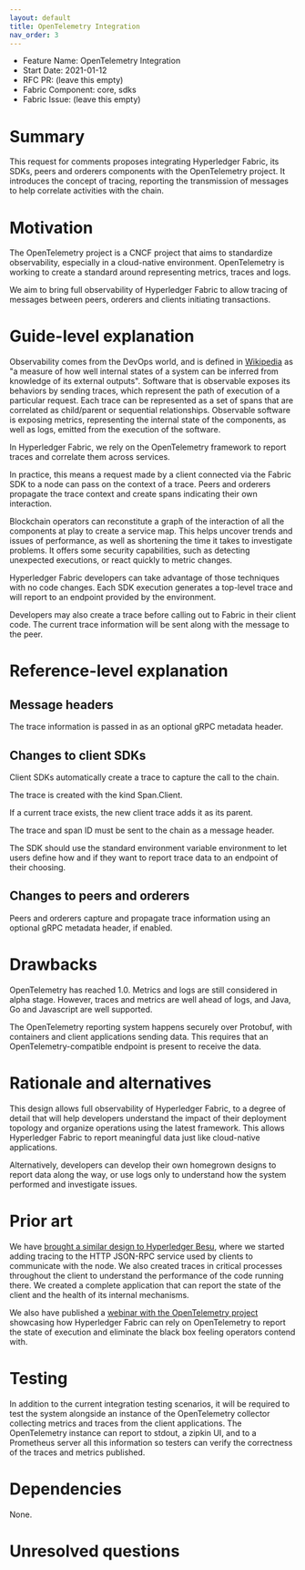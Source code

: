 ```yaml
---
layout: default
title: OpenTelemetry Integration
nav_order: 3
---
```


- Feature Name: OpenTelemetry Integration
- Start Date: 2021-01-12
- RFC PR: (leave this empty)
- Fabric Component: core, sdks
- Fabric Issue: (leave this empty)

# Summary
[summary]: #summary

This request for comments proposes integrating Hyperledger Fabric, its SDKs, peers and orderers components 
with the OpenTelemetry project.
It introduces the concept of tracing, reporting the transmission of messages to help correlate activities with the chain.

# Motivation
[motivation]: #motivation

The OpenTelemetry project is a CNCF project that aims to standardize observability, especially in a cloud-native environment.
OpenTelemetry is working to create a standard around representing metrics, traces and logs.

We aim to bring full observability of Hyperledger Fabric to allow tracing of messages between peers, orderers and clients initiating transactions.


# Guide-level explanation
[guide-level-explanation]: #guide-level-explanation

Observability comes from the DevOps world, and is defined in [Wikipedia](https://en.wikipedia.org/wiki/Observability) as "a measure of how well internal states of a system 
can be inferred from knowledge of its external outputs".
Software that is observable exposes its behaviors by sending traces, which represent the path of execution of a particular request.
Each trace can be represented as a set of spans that are correlated as child/parent or sequential relationships.
Observable software is exposing metrics, representing the internal state of the components, as well as logs, emitted from the execution of the software.

In Hyperledger Fabric, we rely on the OpenTelemetry framework to report traces and correlate them across services.

In practice, this means a request made by a client connected via the Fabric SDK to a node can pass on the context of a trace.
Peers and orderers propagate the trace context and create spans indicating their own interaction.

Blockchain operators can reconstitute a graph of the interaction of all the components at play to create a service map.
This helps uncover trends and issues of performance, as well as shortening the time it takes to investigate problems.
It offers some security capabilities, such as detecting unexpected executions, or react quickly to metric changes.

Hyperledger Fabric developers can take advantage of those techniques with no code changes.
Each SDK execution generates a top-level trace and will report to an endpoint provided by the environment.

Developers may also create a trace before calling out to Fabric in their client code.
The current trace information will be sent along with the message to the peer.

# Reference-level explanation
[reference-level-explanation]: #reference-level-explanation

## Message headers

The trace information is passed in as an optional gRPC metadata header.

## Changes to client SDKs

Client SDKs automatically create a trace to capture the call to the chain.

The trace is created with the kind Span.Client.

If a current trace exists, the new client trace adds it as its parent.

The trace and span ID must be sent to the chain as a message header.

The SDK should use the standard environment variable environment to let users define how and if they want to report
trace data to an endpoint of their choosing.

## Changes to peers and orderers

Peers and orderers capture and propagate trace information using an optional gRPC metadata header, if enabled.

# Drawbacks
[drawbacks]: #drawbacks

OpenTelemetry has reached 1.0. Metrics and logs are still considered in alpha stage.
However, traces and metrics are well ahead of logs, and Java, Go and Javascript are well supported.

The OpenTelemetry reporting system happens securely over Protobuf, with containers and client applications sending data.
This requires that an OpenTelemetry-compatible endpoint is present to receive the data.

# Rationale and alternatives
[alternatives]: #alternatives

This design allows full observability of Hyperledger Fabric, to a degree of detail that will help developers understand
the impact of their deployment topology and organize operations using the latest framework. This allows Hyperledger Fabric
to report meaningful data just like cloud-native applications.

Alternatively, developers can develop their own homegrown designs to report data along the way, or use logs only
to understand how the system performed and investigate issues.

# Prior art
[prior-art]: #prior-art

We have [brought a similar design to Hyperledger Besu](https://github.com/hyperledger/besu/pull/1557), 
where we started adding tracing to the HTTP JSON-RPC service
used by clients to communicate with the node. We also created traces in critical processes throughout the client
to understand the performance of the code running there. We created a complete application that can report the state
of the client and the health of its internal mechanisms.

We also have published a [webinar with the OpenTelemetry project](https://www.cncf.io/webinars/observability-of-multi-party-computation-with-opentelemetry/)
showcasing how Hyperledger Fabric can rely on OpenTelemetry to report the state of execution and 
eliminate the black box feeling operators contend with.


# Testing
[testing]: #testing

In addition to the current integration testing scenarios, it will be required to test the system alongside an instance
of the OpenTelemetry collector collecting metrics and traces from the client applications.
The OpenTelemetry instance can report to stdout, a zipkin UI, and to a Prometheus server all this information
so testers can verify the correctness of the traces and metrics published.

# Dependencies
[dependencies]: #dependencies

None.

# Unresolved questions
[unresolved]: #unresolved-questions

